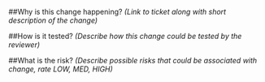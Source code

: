 ##Why is this change happening?
_(Link to ticket along with short description of the change)_

##How is it tested?
_(Describe how this change could be tested by the reviewer)_

##What is the risk?
_(Describe possible risks that could be associated with change, rate LOW, MED, HIGH)_
